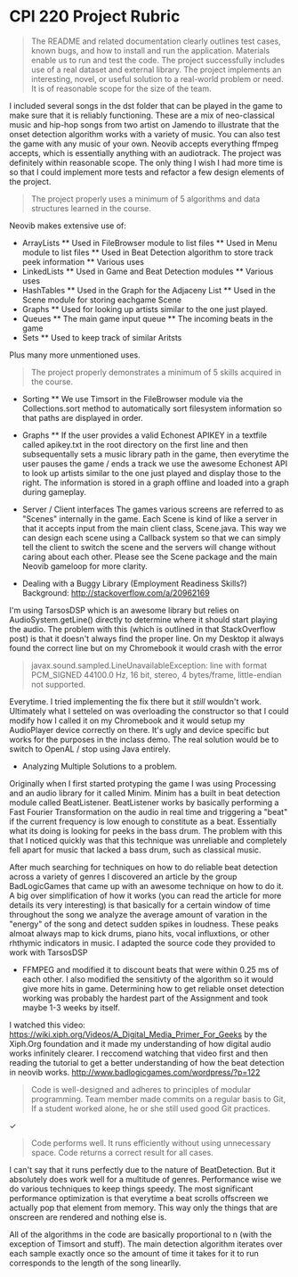 # CPI 220 Project Rubric

> The README and related documentation clearly outlines test cases, known bugs, and how to install and run the application. Materials enable us to run and test the code.
> The project successfully includes use of a real dataset and external library.
> The project implements an interesting, novel, or useful solution to a real-world problem or need. It is of reasonable scope for the size of the team.

I included several songs in the dst folder that can be played in the game to
make sure that it is reliably functioning. These are a mix of neo-classical
music and hip-hop songs from two artist on Jamendo to illustrate that
the onset detection algorithm works with a variety of music. You can also 
test the game with any music of your own. Neovib accepts everything ffmpeg 
accepts, which is essentially anything with an audiotrack. The project was
definitely within reasonable scope. The only thing I wish I had more time
is so that I could implement more tests and refactor a few design elements
of the project.

> The project properly uses a minimum of 5 algorithms and data structures learned in the course.

Neovib makes extensive use of:

* ArrayLists
** Used in FileBrowser module to list files
** Used in Menu module to list files
** Used in Beat Detection algorithm to store track peek information
** Various uses
* LinkedLists
** Used in Game and Beat Detection modules
** Various uses 
* HashTables
** Used in the Graph for the Adjaceny List
** Used in the Scene module for storing eachgame Scene
* Graphs
** Used for looking up artists similar to the one just played.
* Queues
** The main game input queue
** The incoming beats in the game
* Sets
** Used to keep track of similar Aritsts

Plus many more unmentioned uses.

> The project properly demonstrates a minimum of 5 skills acquired in the course.

* Sorting
** We use Timsort in the FileBrowser module via the Collections.sort method to 
automatically sort filesystem information so that paths are displayed in order.

* Graphs
** If the user provides a valid Echonest APIKEY in a textfile called apikey.txt
in the root directory on the first line and then subsequentally sets a music
library path in the game, then everytime the user pauses the game / ends a track
we use the awesome Echonest API to look up artists similar to the one just played
and display those to the right. The information is stored in a graph offline and loaded
into a graph during gameplay.

* Server / Client interfaces
The games various screens are referred to as "Scenes" internally in the game.
Each Scene is kind of like a server in that it accepts input from the main client
class, Scene.java. This way we can design each scene using a Callback system so
that we can simply tell the client to switch the scene and the servers will change
without caring about each other. Please see the Scene package and the main Neovib gameloop
for more clarity.

* Dealing with a Buggy Library (Employment Readiness Skills?)
Background: http://stackoverflow.com/a/20962169

I'm using TarsosDSP which is an awesome library but relies on
AudioSystem.getLine() directly to determine where it should start
playing the audio. The problem with this (which is outlined in that
StackOverflow post) is that it doesn't always find the proper line.
On my Desktop it always found the correct line but on my Chromebook
it would crash with the error 

> javax.sound.sampled.LineUnavailableException: line with format PCM_SIGNED 44100.0 Hz, 16 bit, stereo, 4 bytes/frame, little-endian not supported.

Everytime. I tried implementing the fix there but it *still* wouldn't work. Ultimately what
I setteled on was overloading the constructor so that I could modify how I called it
on my Chromebook and it would setup my AudioPlayer device correctly on there. It's ugly
and device specific but works for the purposes in the inclass demo. The real solution would
be to switch to OpenAL / stop using Java entirely. 

* Analyzing Multiple Solutions to a problem.

Originally when I first started protyping the game I was using Processing and
an audio library for it called Minim. Minim has a built in beat detection module
called BeatListener. BeatListener works by basically performing a Fast Fourier Transformation
on the audio in real time and triggering a "beat" if the current frequency is low enough to constitute
as a beat. Essentially what its doing is looking for peeks in the bass drum. The problem
with this that I noticed quickly was that this technique was unreliable and completely
fell apart for music that lacked a bass drum, such as classical music.

After much searching for techniques on how to do reliable beat detection
across a variety of genres I discovered an article by the group BadLogicGames
that came up with an awesome technique on how to do it. A big over simplification
of how it works (you can read the article for more details its very interesting) is that
basically for a certain window of time throughout the song we analyze the average amount of varation
in the "energy" of the song and detect sudden spikes in loudness. These peaks
almoat always map to kick drums, piano hits, vocal influxtions, or other rhthymic
indicators in music. I adapted the source code they provided to work with TarsosDSP
+ FFMPEG and modified it to discount beats that were within 0.25 ms of each other.
I also modified the sensitivty of the algorithm so it would give more hits in game.
Determining how to get reliable onset detection working was probably the hardest
part of the Assignment and took maybe 1-3 weeks by itself.

I watched this video: https://wiki.xiph.org/Videos/A_Digital_Media_Primer_For_Geeks
by the Xiph.Org foundation and it made my understanding of how digital audio works
infinitely clearer. I reccomend watching that video first and then reading the
tutorial to get a better understanding of how the beat detection in neovib works.
http://www.badlogicgames.com/wordpress/?p=122

> Code is well-designed and adheres to principles of modular programming.
> Team member made commits on a regular basis to Git, If a student worked alone, he or she still used good Git practices.

✓

> Code performs well. It runs efficiently without using unnecessary space.
> Code returns a correct result for all cases.

I can't say that it runs perfectly due to the nature of BeatDetection. But 
it absolutely does work well for a multitude of genres.  Performance wise
we do various techniques to keep things speedy. The most significant performance
optimization is that everytime a beat scrolls offscreen we actually pop that element
from memory. This way only the things that are onscreen are rendered and nothing else is.

All of the algorithms in the code are basically proportional to n (with the exception
of Timsort and stuff). The main detection algorithm iterates over each sample exactly once 
so the amount of time it takes for it to run corresponds to the length of the song linearlly.